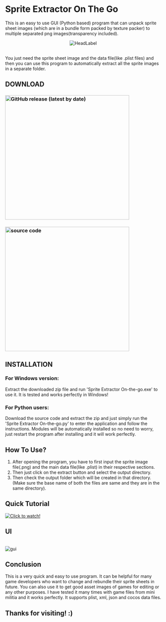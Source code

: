 # Sprite Extractor On The Go
This is an easy to use GUI (Python based) program that can unpack sprite sheet images (which are in a bundle form packed by texture packer) to multiple separated png images(transparency included).
<br><p align='center'>![HeadLabel](https://user-images.githubusercontent.com/89206401/156932646-3de21c52-f4b6-44c8-b25d-ed6a58341508.png)</p>
<br>You just need the sprite sheet image and the data file(like .plist files) and then you can use this program to automatically extract all the sprite images in a separate folder.
<br>
## DOWNLOAD 
### [<img alt="GitHub release (latest by date)" src="https://img.shields.io/github/v/release/Akascape/Sprite-Extractor-On-The-Go?display_name=release&label=Windows&logo=Windows&logoColor=019df4&style=for-the-badge" width="400">](https://github.com/Akascape/Sprite-Extractor-On-The-Go/releases/download/Sprite_Extracter_On-The-Go.zip/Sprite.Extractor.On-The-Go.zip)
### [<img alt="source code" src="https://img.shields.io/github/v/release/Akascape/Sprite-Extractor-On-The-Go?color=9508e2&label=Source%20Code&logo=Python&logoColor=yellow&style=for-the-badge"  width="400">](https://github.com/Akascape/Sprite-Extractor-On-The-Go/archive/refs/heads/Main.zip)
## INSTALLATION
### For Windows version:
Extract the downloaded zip file and run 'Sprite Extractor On-the-go.exe' to use it. It is tested and works perfectly in Windows!
### For Python users:
Download the source code and extract the zip and just simply run the 'Sprite Extractor On-the-go.py' to enter the application and follow the instructions. Modules will be automatically installed so no need to worry, just restart the program after installing and it will work perfectly.
## How To Use?
1) After opening the program, you have to first input the sprite image file(.png) and the main data file(like .plist) in their respective sections.
2) Then just click on the extract button and select the output directory.
3) Then check the output folder which will be created in that directory.
(Make sure the base name of both the files are same and they are in the same directory).
## Quick Tutorial
[![Click to watch!](https://img.youtube.com/vi/YPxh8ihErjE/0.jpg)](https://youtu.be/YPxh8ihErjE)
## UI
<br>![gui](https://user-images.githubusercontent.com/89206401/156932748-36529f1c-abaa-46f0-8e4a-75d0840e9154.png)
<br>
## Conclusion
This is a very quick and easy to use program. It can be helpful for many game developers who want to change and rebundle their sprite sheets in future. You can also use it to get good asset images of games for editing or any other purposes. I have tested it many times with game files from mini militia and it works perfectly. It supports plist, xml, json and cocos data files.
<br>
## Thanks for visiting! :)
